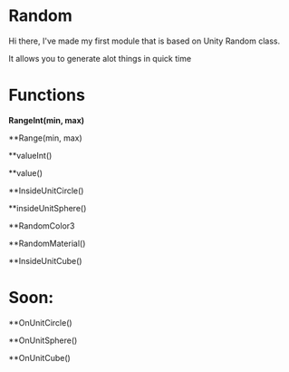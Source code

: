# Random

Hi there, I've made my first module that is based on Unity Random class.

It allows you to generate alot things in quick time


# Functions

**RangeInt(min, max)**

**Range(min, max)

**valueInt()

**value()

**InsideUnitCircle()

**insideUnitSphere()

**RandomColor3

**RandomMaterial()

**InsideUnitCube()

# Soon:

**OnUnitCircle()

**OnUnitSphere()

**OnUnitCube()

